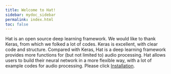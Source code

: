 ```yaml
---
title: Welcome to Hat!
sidebar: mydoc_sidebar
permalink: index.html
toc: false
---
```


Hat is an open source deep learning framework. We would like to thank Keras, from which we folked a lot of codes. Keras is excellent, with clear code and structure. Compared with Keras, Hat is a deep learning framework provides more functions for (but not limited to) audio processing. Hat allows users to build their neural network in a more flexible way, with a lot of example codes for audio processing. Please click <a href="/installation.html">Installation</a>. 
